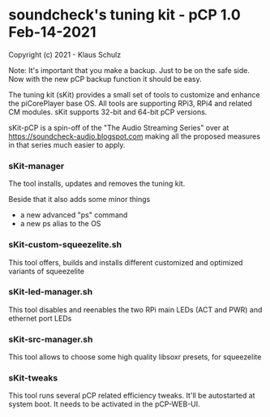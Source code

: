 # soundcheck's tuning kit - pCP  1.0   Feb-14-2021

Copyright (c) 2021 - Klaus Schulz

Note: It's important that you make a backup. Just to be on the safe side.
Now with the new pCP backup function it should be easy.


The tuning kit (sKit) provides a small set of tools to customize and enhance
the piCorePlayer base OS. All tools are supporting RPi3, RPi4 
and related CM modules. sKit supports 32-bit and 64-bit pCP versions.

sKit-pCP is a spin-off of the "The Audio Streaming Series" 
over at https://soundcheck-audio.blogspot.com making all the proposed
measures in that series much easier to apply.


### sKit-manager

The tool installs, updates and removes the tuning kit.

Beside that it also adds some minor things 
  * a new advanced "ps" command
  * a new ps alias
to the OS




### sKit-custom-squeezelite.sh

This tool offers, builds and installs different customized and optimized variants of squeezelite 





### sKit-led-manager.sh

This tool disables and reenables the two RPi main LEDs (ACT and PWR) and ethernet port LEDs




### sKit-src-manager.sh

This tool allows to choose some high quality libsoxr presets, for squeezelite




### sKit-tweaks

This tool runs several pCP related efficiency tweaks. 
It'll be autostarted at system boot. It needs to be activated in the pCP-WEB-UI.

